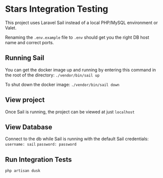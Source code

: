 # Stars Integration Testing

This project uses Laravel Sail instead of a local PHP/MySQL environment or Valet.

Renaming the `.env.example` file to `.env` should get you the right DB host name and correct ports.

## Running Sail

You can get the docker image up and running by entering this command in the root of the directory:
`./vendor/bin/sail up`

To shut down the docker image:
`./vendor/bin/sail down`

## View project

Once Sail is running, the project can be viewed at just `localhost`

## View Database

Connect to the db while Sail is running with the default Sail credentials:
`username: sail`
`password: password`

## Run Integration Tests

`php artisan dusk`

